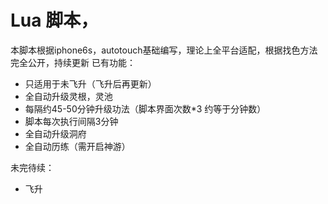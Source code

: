 # Lua 脚本，
本脚本根据iphone6s，autotouch基础编写，理论上全平台适配，根据找色方法
完全公开，持续更新
已有功能：
* 只适用于未飞升（飞升后再更新）
* 全自动升级灵根，灵池
* 每隔约45-50分钟升级功法（脚本界面次数*3 约等于分钟数）
* 脚本每次执行间隔3分钟
* 全自动升级洞府
* 全自动历练（需开启神游）

未完待续：
* 飞升
